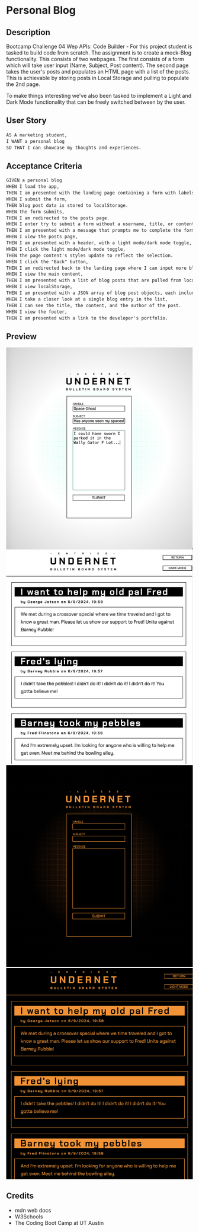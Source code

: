 # Personal Blog

## Description

Bootcamp Challenge 04 Wep APIs: Code Builder - For this project student is tasked to build code from scratch. The assignment is to create a mock-Blog functionality. This consists of two webpages. The first consists of a form which will take user input (Name, Subject, Post content). The second page takes the user's posts and populates an HTML page with a list of the posts. This is achievable by storing posts in Local Storage and pulling to populate the 2nd page.

To make things interesting we've also been tasked to implement a Light and Dark Mode functionality that can be freely switched between by the user.

## User Story

```md
AS A marketing student,
I WANT a personal blog
SO THAT I can showcase my thoughts and experiences.
```

## Acceptance Criteria

```md
GIVEN a personal blog
WHEN I load the app,
THEN I am presented with the landing page containing a form with labels and inputs for username, blog title, and blog content.
WHEN I submit the form,
THEN blog post data is stored to localStorage.
WHEN the form submits,
THEN I am redirected to the posts page.
WHEN I enter try to submit a form without a username, title, or content,
THEN I am presented with a message that prompts me to complete the form.
WHEN I view the posts page,
THEN I am presented with a header, with a light mode/dark mode toggle, and a "Back" button.
WHEN I click the light mode/dark mode toggle,
THEN the page content's styles update to reflect the selection.
WHEN I click the "Back" button,
THEN I am redirected back to the landing page where I can input more blog entries.
WHEN I view the main content,
THEN I am presented with a list of blog posts that are pulled from localStorage.
WHEN I view localStorage,
THEN I am presented with a JSON array of blog post objects, each including the post author's username, title of the post, and post's content.
WHEN I take a closer look at a single blog entry in the list,
THEN I can see the title, the content, and the author of the post.
WHEN I view the footer,
THEN I am presented with a link to the developer's portfolio.
```

## Preview

![User Input screen (Light Mode)](./assets/images/lightform.png)
![Blog entry posts screen (Light Mode)](./assets/images/lightposts.png)
![User Input screen (Dark Mode)](./assets/images/darkform.png)
![Blog entry posts screen (Dark Mode)](./assets/images/darkposts.png)

## Credits

- mdn web docs
- W3Schools
- The Coding Boot Camp at UT Austin